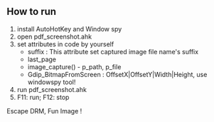 ## How to run

1. install AutoHotKey and Window spy
2. open pdf_screenshot.ahk
3. set attributes in code by yourself
   - suffix : This attribute set captured image file name's suffix
   - last_page
   - image_capture() - p_path, p_file
   - Gdip_BitmapFromScreen : OffsetX|OffsetY|Width|Height, use windowspy tool!
4. run pdf_screenshot.ahk
5. F11: run; F12: stop

Escape DRM, Fun Image !
